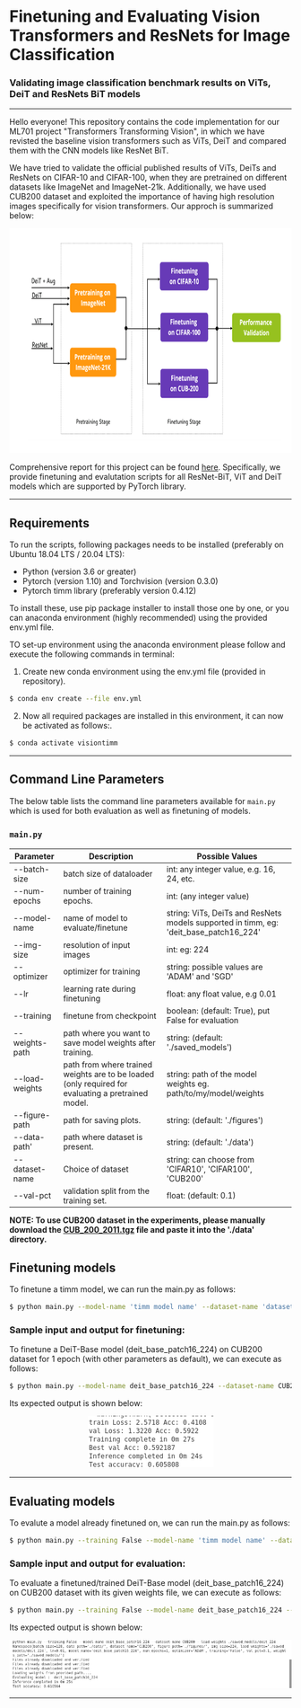 # Finetuning and Evaluating Vision Transformers and ResNets for Image Classification

### Validating image classification benchmark results on ViTs, DeiT and ResNets BiT models
---


Hello everyone!
This repository contains the code implementation for our ML701 project "Transformers Transforming Vision", in which we have revisted the baseline vision transformers such as ViTs, DeiT and compared them with the CNN models like ResNet BiT.

We have tried to validate the official published results of ViTs, DeiTs and ResNets on CIFAR-10 and CIFAR-100, when they are pretrained on different datasets like ImageNet and ImageNet-21k. Additionally, we have used CUB200 dataset and exploited the importance of having high resolution images specifically for vision transformers. Our approch is summarized below:
<p align="center">
  <img src="extras/approach.png" width="700" height="400">
</p>

Comprehensive report for this project can be found <a href="https://github.com/Uzair-Khattak/transformers_transforming_vision/blob/main/transformerstransformingvision_project_report.pdf">here</a>.
Specifically, we provide finetuning and evalutation scripts for all ResNet-BiT, ViT and DeiT models which are supported by PyTorch library.



-----------

Requirements
---
To run the scripts, following packages needs to be installed (preferably on Ubuntu 18.04 LTS / 20.04 LTS):
<ul>
  <li>
    Python (version 3.6 or greater)
  </li>
    <li>
    Pytorch (version 1.10) and Torchvision (version 0.3.0)
  </li>
    <li>
    Pytorch timm library (preferably version 0.4.12)
    </li>
  </ul>
  
  
 To install these, use pip package installer to install those one by one, or you can anaconda environment (highly recommended) using the provided env.yml file.
 
 TO set-up environment using the anaconda environment please follow and execute the following commands in terminal:
 
 1. Create new conda environment using the env.yml file (provided in repository).
  ```bash
 $ conda env create --file env.yml
```
 2. Now all required packages are installed in this environment, it can now be activated as follows:.
  ```bash
$ conda activate visiontimm
```
------------

## Command Line Parameters
The below table lists the command line parameters available for `main.py` which is used for both evaluation as well as finetuning of models.

### `main.py`

| Parameter | Description  | Possible Values |
| ------------- | ------------- | ------------- |
| --batch-size | batch size of dataloader | int: any integer value, e.g. 16, 24, etc. |
| --num-epochs | number of training epochs. | int: (any integer value) |
| --model-name  | name of model to evaluate/finetune | string: ViTs, DeiTs and ResNets models supported in timm, eg: 'deit_base_patch16_224' |
| --img-size    | resolution of input images | int: eg: 224 |
| --optimizer   | optimizer for training | string: possible values are 'ADAM' and 'SGD' |
| --lr          | learning rate during finetuning | float: any float value, e.g 0.01 |
| --training    | finetune from checkpoint | boolean: (default: True), put False for evaluation |
| --weights-path | path where you want to save model weights after training. | string: (default: './saved_models') |
| --load-weights | path from where trained weights are to be loaded (only required for evaluating a pretrained model. | string: path of the model weights eg. path/to/my/model/weights |
| --figure-path | path for saving plots. | string: (default: './figures') |
| --data-path' | path where dataset is present. | string: (default: './data') |
| --dataset-name  | Choice of dataset | string: can choose from 'CIFAR10', 'CIFAR100', 'CUB200'|
| --val-pct  | validation split from the training set. | float: (default: 0.1) |


<b> NOTE: To use CUB200 dataset in the experiments, please manually download the <a href="https://drive.google.com/file/d/1hbzc_P1FuxMkcabkgn9ZKinBwW683j45/view">CUB_200_2011.tgz</a> file and paste it into the './data' directory. </b>

Finetuning models
---
To finetune a timm model, we can run the main.py as follows:
  ```bash
 $ python main.py --model-name 'timm model name' --dataset-name 'dataset name' --num-epochs 'epochs you want'
```

### Sample input and output for finetuning:

To finetune a DeiT-Base model (deit_base_patch16_224) on CUB200 dataset for 1 epoch (with other parameters as default), we can execute as follows:

  ```bash
$ python main.py --model-name deit_base_patch16_224 --dataset-name CUB200 --num-epochs 1
```
Its expected output is shown below:

<p align="center">
  <img src="extras/finetuning.png">
</p>


------------


Evaluating models
---
To evalute a model already finetuned on, we can run the main.py as follows:

 ```bash
 $ python main.py --training False --model-name 'timm model name' --dataset-name 'dataset name' --load-weights ./saved_model_weights_name
```

### Sample input and output for evaluation:

To evaluate a finetuned/trained DeiT-Base model (deit_base_patch16_224) on CUB200 dataset with its given weights file, we can execute as follows:

  ```bash
$ python main.py --training False --model-name deit_base_patch16_224 --dataset-name CUB200 --load-weights ./saved_models/deit_224
```
Its expected output is shown below:

<p align="center">
  <img src="extras/eval.png">
</p>


------------
